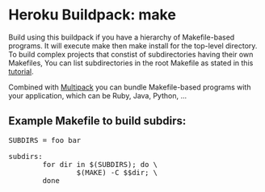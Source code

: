 # Heroku Buildpack: make

Build using this buildpack if you have a hierarchy of Makefile-based programs. 
It will execute make then make install for the top-level directory.
To build complex projects that constist of subdirectories having their own Makefiles,
You can list subdirectories in the root Makefile as stated in this [tutorial](https://www.gnu.org/software/make/manual/html_node/Phony-Targets.html).

Combined with [Multipack](https://github.com/ddollar/heroku-buildpack-multi) you can bundle Makefile-based programs with your application, which can be Ruby, Java, Python, ...

## Example Makefile to build subdirs:

<pre>
SUBDIRS = foo bar

subdirs:
        for dir in $(SUBDIRS); do \
                $(MAKE) -C $$dir; \
        done
</pre>

